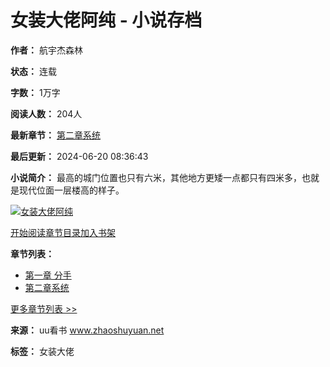 # 女装大佬阿纯 - 小说存档

**作者：** 航宇杰森林

**状态：** 连载

**字数：** 1万字

**阅读人数：** 204人

**最新章节：** [第二章系统](https://www.zhaoshuyuan.net/read/ijjibin/jqssm.html "第二章系统")

**最后更新：** 2024-06-20 08:36:43

**小说简介：** 最高的城门位置也只有六米，其他地方更矮一点都只有四米多，也就是现代位面一层楼高的样子。

[![女装大佬阿纯](https://www.zhaoshuyuan.net/images/1211714/275fbb964549f42fe7853d1b4ed0cf79.jpg)](/lang/628979/gjcscsqgs "女装大佬阿纯")

[开始阅读](/langread/628979/gjcscsqgs/jqssn.html)[章节目录](/langindex/628979/gjcscsqgs/1.html)[加入书架](javascript:addbookcase\('ijjibin','女装大佬阿纯'\);)

**章节列表：**

*   [第一章 分手](/langread/628979/gjcscsqgs/jqssn.html "第一章 分手")
*   [第二章系统](/langread/628979/gjcscsqgs/jqssm.html "第二章系统")

[更多章节列表 >>](/langindex/628979/gjcscsqgs/1.html "女装大佬阿纯")

**来源：** uu看书 www.zhaoshuyuan.net

**标签：** 女装大佬

